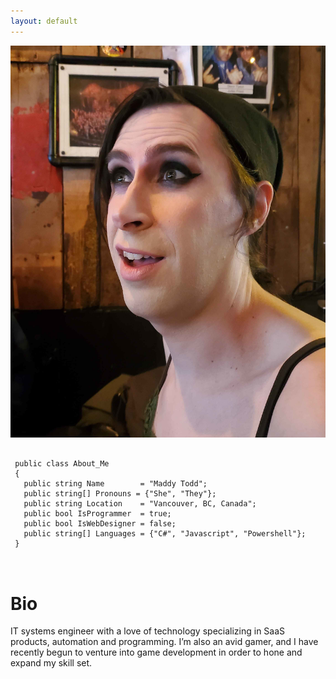 ```yaml
---
layout: default
---
```


<section class="section-profile">

  <div class="section-profile-photo">
    <img src="assets/images/profilepic.jpg" />
  </div>
  <div class="section-profile-about">
    <pre lang="csharp">
    <code>
 public class About_Me
 {
   public string Name        = "Maddy Todd";
   public string[] Pronouns = {"She", "They"};
   public string Location    = "Vancouver, BC, Canada";
   public bool IsProgrammer  = true;
   public bool IsWebDesigner = false;
   public string[] Languages = {"C#", "Javascript", "Powershell"};
 }
    </code>
    </pre>
  </div>
</section>

# Bio
IT systems engineer with a love of technology specializing in SaaS products, automation and programming. I’m also an avid gamer, and I have recently begun to venture into game development in order to hone and expand my skill set.
